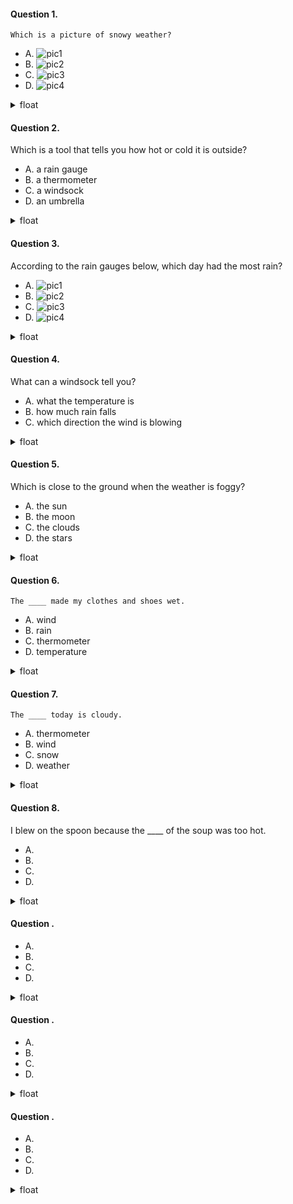 #### Question 1.
```
Which is a picture of snowy weather?
```

- A. ![pic1](./img/nonfiction_03_01_01.png)
- B. ![pic2](./img/nonfiction_03_01_02.png)
- C. ![pic3](./img/nonfiction_03_01_03.png)
- D. ![pic4](./img/nonfiction_03_01_04.png)

<details>
<summary>float</summary>

C
</details>

#### Question 2.
Which is a tool that tells you how hot or cold it is outside?

- A. a rain gauge
- B. a thermometer
- C. a windsock
- D. an umbrella

<details>
<summary>float</summary>

B
</details>

#### Question 3.
According to the rain gauges below, which day had the most rain?

- A. ![pic1](./img/nonfiction_03_03_01.png)
- B. ![pic2](./img/nonfiction_03_03_02.png)
- C. ![pic3](./img/nonfiction_03_03_03.png)
- D. ![pic4](./img/nonfiction_03_03_04.png)

<details>
<summary>float</summary>

A
</details>

#### Question 4.
What can a windsock tell you?

- A. what the temperature is
- B. how much rain falls
- C. which direction the wind is blowing

<details>
<summary>float</summary>

C
</details>

#### Question 5.
Which is close to the ground when the weather is foggy?

- A. the sun
- B. the moon
- C. the clouds
- D. the stars

<details>
<summary>float</summary>

C
</details>

#### Question 6.
```
The ____ made my clothes and shoes wet.
```

- A. wind
- B. rain
- C. thermometer
- D. temperature

<details>
<summary>float</summary>

B
</details>

#### Question 7.
```
The ____ today is cloudy.
```

- A. thermometer
- B. wind
- C. snow
- D. weather

<details>
<summary>float</summary>

D
</details>

#### Question 8.
I blew on the spoon because the ____ of the soup was too hot.

- A. 
- B. 
- C. 
- D. 

<details>
<summary>float</summary>


</details>

#### Question .


- A. 
- B. 
- C. 
- D. 

<details>
<summary>float</summary>


</details>

#### Question .


- A. 
- B. 
- C. 
- D. 

<details>
<summary>float</summary>


</details>

#### Question .


- A. 
- B. 
- C. 
- D. 

<details>
<summary>float</summary>


</details>